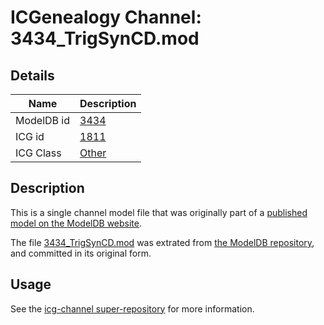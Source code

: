 # ICGenealogy Channel: 3434\_TrigSynCD.mod

## Details

Name | Description
---- | -----------
ModelDB id | [3434](http://senselab.med.yale.edu/ModelDB/ShowModel.cshtml?model=3434)
ICG id | [1811](http://icg.neurotheory.ox.ac.uk/channels/other/1811)
ICG Class | [Other](http://icg.neurotheory.ox.ac.uk/channels/other)

## Description

This is a single channel model file that was originally part of a [published model on the ModelDB website](http://senselab.med.yale.edu/mModelDB/ShowModel.cshtml?model=3434).

The file [3434\_TrigSynCD.mod](3434_TrigSynCD.mod) was extrated from [the ModelDB repository](http://senselab.med.yale.edu/ModelDB/ShowModel.cshtml?model=3434), and committed in its original form.

## Usage

See the [icg-channel super-repository](https://github.com/icgenealogy/icg-channels) for more information.